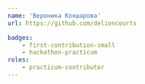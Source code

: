 ```yaml
---
name: 'Вероника Кокшарова'
url: https://github.com/delioncourts

badges:
    - first-contribution-small
    - hackathon-practicum
roles:
    - practicum-contributor
---
```


